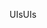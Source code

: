 <span data-ttu-id="e601c-101">UIs</span><span class="sxs-lookup"><span data-stu-id="e601c-101">UIs</span></span>